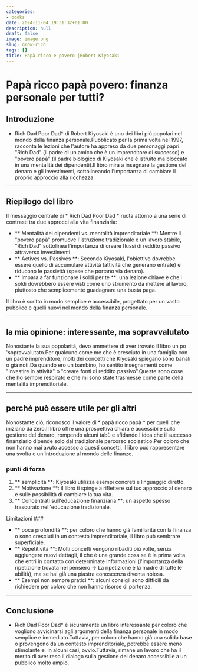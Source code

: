 ```yaml
---
categories:
- books
date: 2024-11-04 19:31:32+01:00
description: null
draft: false
image: image.png
slug: grow-rich
tags: []
title: Papà ricco e povero |Robert Kiyosaki
---
```


<!-- hash: 7be75d3aa0d3 -->
# Papà ricco papà povero: finanza personale per tutti?

## Introduzione
* Rich Dad Poor Dad* di Robert Kiyosaki è uno dei libri più popolari nel mondo della finanza personale.Pubblicato per la prima volta nel 1997, racconta le lezioni che l'autore ha appreso da due personaggi papri: "Rich Dad" (il padre di un amico che è un imprenditore di successo) e "povero papà" (il padre biologico di Kiyosaki che è istruito ma bloccato in una mentalità dei dipendenti).Il libro mira a insegnare la gestione del denaro e gli investimenti, sottolineando l'importanza di cambiare il proprio approccio alla ricchezza.

---

## Riepilogo del libro
Il messaggio centrale di * Rich Dad Poor Dad * ruota attorno a una serie di contrasti tra due approcci alla vita finanziaria:
- ** Mentalità dei dipendenti vs. mentalità imprenditoriale **: Mentre il "povero papà" promuove l'istruzione tradizionale e un lavoro stabile, "Rich Dad" sottolinea l'importanza di creare flussi di reddito passivo attraverso investimenti.
- ** Actives vs. Passives **: Secondo Kiyosaki, l'obiettivo dovrebbe essere quello di accumulare attività (attività che generano entrate) e riducono le passività (spese che portano via denaro).
- ** Impara a far funzionare i soldi per te **: una lezione chiave è che i soldi dovrebbero essere visti come uno strumento da mettere al lavoro, piuttosto che semplicemente guadagnare una busta paga.

Il libro è scritto in modo semplice e accessibile, progettato per un vasto pubblico e quelli nuovi nel mondo della finanza personale.

---

## la mia opinione: interessante, ma sopravvalutato
Nonostante la sua popolarità, devo ammettere di aver trovato il libro un po 'sopravvalutato.Per qualcuno come me che è cresciuto in una famiglia con un padre imprenditore, molti dei concetti che Kiyosaki spiegano sono banali o già noti.Da quando ero un bambino, ho sentito insegnamenti come "investire in attività" o "creare fonti di reddito passivo".Queste sono cose che ho sempre respirato e che mi sono state trasmesse come parte della mentalità imprenditoriale.

---

## perché può essere utile per gli altri
Nonostante ciò, riconosco il valore di * papà ricco papà * per quelli che iniziano da zero.Il libro offre una prospettiva chiara e accessibile sulla gestione del denaro, rompendo alcuni tabù e sfidando l'idea che il successo finanziario dipende solo dal tradizionale percorso scolastico.Per coloro che non hanno mai avuto accesso a questi concetti, il libro può rappresentare una svolta e un'introduzione al mondo delle finanze.

### punti di forza
1. ** semplicità **: Kiyosaki utilizza esempi concreti e linguaggio diretto.
2. ** Motivazione **: il libro ti spinge a riflettere sul tuo approccio al denaro e sulle possibilità di cambiare la tua vita.
3. ** Concentrati sull'educazione finanziaria **: un aspetto spesso trascurato nell'educazione tradizionale.

Limitazioni ###
- ** poca profondità **: per coloro che hanno già familiarità con la finanza o sono cresciuti in un contesto imprenditoriale, il libro può sembrare superficiale.
- ** Repetitività **: Molti concetti vengono ribaditi più volte, senza aggiungere nuovi dettagli, il che è una grande cosa se è la prima volta che entri in contatto con determinate informazioni (l'importanza della ripetizione trovata nel pensiero -> La ripetizione è la madre di tutte le abilità), ma se hai già una piastra conoscenza diventa noiosa.
- ** Esempi non sempre pratici **: alcuni consigli sono difficili da richiedere per coloro che non hanno risorse di partenza.

---

## Conclusione
* Rich Dad Poor Dad* è sicuramente un libro interessante per coloro che vogliono avvicinarsi agli argomenti della finanza personale in modo semplice e immediato.Tuttavia, per coloro che hanno già una solida base o provengono da un contesto imprenditoriale, potrebbe essere meno stimolante e, in alcuni casi, ovvio.Tuttavia, rimane un lavoro che ha il merito di aver reso il dialogo sulla gestione del denaro accessibile a un pubblico molto ampio.